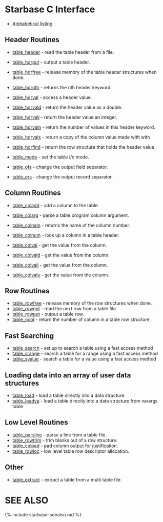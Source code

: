 
Starbase C Interface
====================


- [Alphabetical listing]( starbase.3.ABC.html)


Header Routines
---------------

- [table_header]( table_header.html) - read the table header from a file.
- [table_hdrput]( table_hdrput.html) - output a table header.
- [table_hdrfree]( table_hdrfree.html) - release memory of the table header structures when done.



- [table_hdrnth]( table_hdrnth.html) - returns the nth header keyword.
- [table_hdrval]( table_hdrval.html) - access a header value.
- [table_hdrvald]( table_hdrvald.html) - return the header value as a double.
- [table_hdrvali]( table_hdrvali.html) - return the header value an integer.
- [table_hdrvaln]( table_hdrvaln.html) - return the number of values in this header keyword.
- [table_hdrvals]( table_hdrvals.html) - return a copy of the column value made with with
- [table_hdrfind]( table_hdrfind.html) - return the row structure that holds the header value



- [table_mode]( table_mode.html) - set the table i/o mode.
- [table_ofs]( table_ofs.html) - change the output field separator.
- [table_ors]( table_ors.html) - change the output record separator.


Column Routines
---------------

- [table_coladd]( table_coladd.html) - add a column to the table.
- [table_colarg]( table_colarg.html) - parse a table program column argument.
- [table_colnam]( table_colnam.html) - returns the name of the column number.
- [table_colnum]( table_colnum.html) - look up a column in a table header.



- [table_colval]( table_colval.html) - get the value from the column.
- [table_colvald]( table_colvald.html) - get the value from the column.
- [table_colvali]( table_colvali.html) - get the value from the column.
- [table_colvals]( table_colvals.html) - get the value from the column.


Row Routines
------------

- [table_rowfree]( table_rowfree.html) - release memory of the row structures when done.
- [table_rowget]( table_rowget.html) - read the next row from a table file.
- [table_rowput]( table_rowput.html) - output a table row.
- [table_ncol]( table_ncol.html) - return the number of column in a table row structure.



Fast Searching
--------------

- [table_search]( table_search.html) - set up to search a table using a fast access method
- [table_srange]( table_srange.html) - search a table for a range using a fast access method
- [table_svalue]( table_svalue.html) - search a table for a value using a fast access method


Loading data into an array of user data structures
--------------------------------------------------

- [table_load]( table_load.html) - load a table directly into a data structure.
- [table_loadva]( table_loadva.html) - load a table directly into a data structure from varargs table


Low Level Routines
------------------

- [table_parsline]( table_parsline.html) - parse a line from a table file.
- [table_rowtrim]( table_rowtrim.html) - trim blanks out of a row structure.
- [table_colpad]( table_colpad.html) - pad column output for justification.
- [table_rowloc]( table_rowloc.html) - low level table row descriptor allocation.


Other
-----

- [table_extract]( table_extract.html) - extract a table from a multi table file.


SEE ALSO
========

{% include starbase-seealso.md %}
